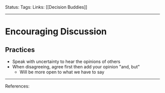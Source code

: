 Status:
Tags:
Links: [[Decision Buddies]]
___
# Encouraging Discussion
## Practices
- Speak with uncertainty to hear the opinions of others
- When disagreeing, agree first then add your opinion "and, but"
	- Will be more open to what we have to say
___
References: